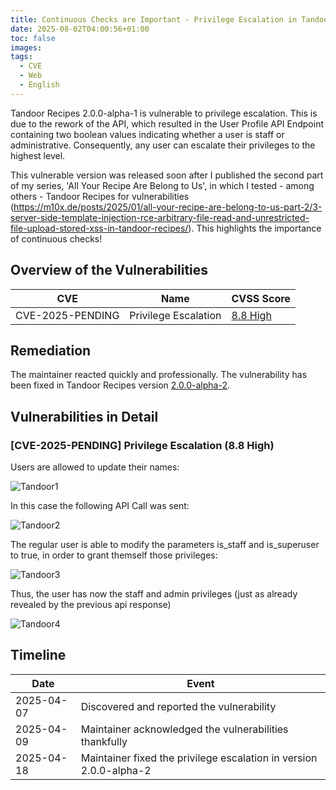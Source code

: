 ```yaml
---
title: Continuous Checks are Important - Privilege Escalation in Tandoor Recipes
date: 2025-08-02T04:00:56+01:00
toc: false
images: 
tags:
  - CVE
  - Web
  - English
---
```


Tandoor Recipes 2.0.0-alpha-1 is vulnerable to privilege escalation. This is due to the rework of the API, which resulted in the User Profile API Endpoint containing two boolean values indicating whether a user is staff or administrative. Consequently, any user can escalate their privileges to the highest level.

This vulnerable version was released soon after I published the second part of my series, 'All Your Recipe Are Belong to Us', in which I tested - among others - Tandoor Recipes for vulnerabilities (https://m10x.de/posts/2025/01/all-your-recipe-are-belong-to-us-part-2/3-server-side-template-injection-rce-arbitrary-file-read-and-unrestricted-file-upload-stored-xss-in-tandoor-recipes/). This highlights the importance of continuous checks!

## Overview of the Vulnerabilities
| CVE | Name                                                                               | CVSS Score      |
| ----- | ---------------------------------------------------------------------------------- | ------ |
| CVE-2025-PENDING | Privilege Escalation | [8.8 High](https://www.first.org/cvss/calculator/3.1#CVSS:3.1/AV:N/AC:L/PR:L/UI:N/S:I/C:H/I:H/A:H) |

## Remediation

The maintainer reacted quickly and professionally. The vulnerability has been fixed in Tandoor Recipes version [2.0.0-alpha-2](https://github.com/TandoorRecipes/recipes/releases/tag/2.0.0-alpha-2).

## Vulnerabilities in Detail

### [CVE-2025-PENDING] Privilege Escalation (8.8 High)

Users are allowed to update their names:

![Tandoor1](/media/2025/08/tandoor1.png)

In this case the following API Call was sent:

![Tandoor2](/media/2025/08/tandoor2.png)

The regular user is able to modify the parameters is_staff and is_superuser to true, in order to grant themself those privileges:

![Tandoor3](/media/2025/08/tandoor3.png)

Thus, the user has now the staff and admin privileges (just as already revealed by the previous api response)

![Tandoor4](/media/2025/08/tandoor4.png)

## Timeline
| Date | Event |
| - | - |
| 2025-04-07 | Discovered and reported the vulnerability |
| 2025-04-09 | Maintainer acknowledged the vulnerabilities thankfully |
| 2025-04-18 | Maintainer fixed the privilege escalation in version 2.0.0-alpha-2 |